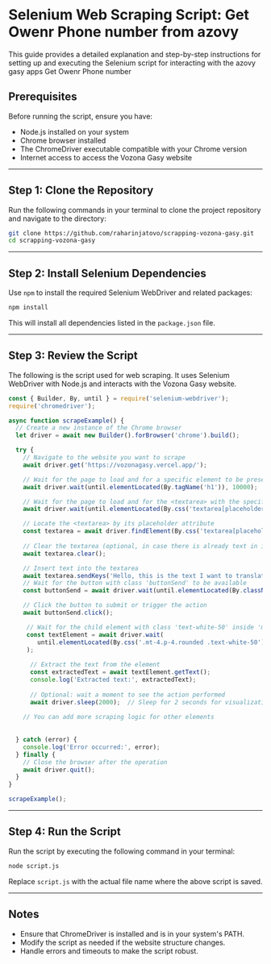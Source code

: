 
# Selenium Web Scraping Script: Get Owenr Phone number from azovy

This guide provides a detailed explanation and step-by-step instructions for setting up and executing the Selenium script for interacting with the azovy gasy apps  Get Owenr Phone number

## Prerequisites

Before running the script, ensure you have:

- Node.js installed on your system
- Chrome browser installed
- The ChromeDriver executable compatible with your Chrome version
- Internet access to access the Vozona Gasy website

---

## Step 1: Clone the Repository

Run the following commands in your terminal to clone the project repository and navigate to the directory:

```bash
git clone https://github.com/raharinjatovo/scrapping-vozona-gasy.git
cd scrapping-vozona-gasy
```

---

## Step 2: Install Selenium Dependencies

Use `npm` to install the required Selenium WebDriver and related packages:

```bash
npm install
```

This will install all dependencies listed in the `package.json` file.

---

## Step 3: Review the Script

The following is the script used for web scraping. It uses Selenium WebDriver with Node.js and interacts with the Vozona Gasy website.

```javascript
const { Builder, By, until } = require('selenium-webdriver');
require('chromedriver');

async function scrapeExample() {
  // Create a new instance of the Chrome browser
  let driver = await new Builder().forBrowser('chrome').build();

  try {
    // Navigate to the website you want to scrape
    await driver.get('https://vozonagasy.vercel.app/');

    // Wait for the page to load and for a specific element to be present
    await driver.wait(until.elementLocated(By.tagName('h1')), 10000);

    // Wait for the page to load and for the <textarea> with the specific placeholder to be available
    await driver.wait(until.elementLocated(By.css('textarea[placeholder="Entrez un texte à traduire"]')), 10000);

    // Locate the <textarea> by its placeholder attribute
    const textarea = await driver.findElement(By.css('textarea[placeholder="Entrez un texte à traduire"]'));
    
    // Clear the textarea (optional, in case there is already text in it)
    await textarea.clear();

    // Insert text into the textarea
    await textarea.sendKeys('Hello, this is the text I want to translate!');
    // Wait for the button with class 'buttonSend' to be available
    const buttonSend = await driver.wait(until.elementLocated(By.className('buttonSend')), 10000);

    // Click the button to submit or trigger the action
    await buttonSend.click();

     // Wait for the child element with class 'text-white-50' inside 'mt-4 p-4 rounded' to be present
     const textElement = await driver.wait(
        until.elementLocated(By.css('.mt-4.p-4.rounded .text-white-50')), 10000
     );
  
      // Extract the text from the element
      const extractedText = await textElement.getText();
      console.log('Extracted text:', extractedText);
  
      // Optional: wait a moment to see the action performed
      await driver.sleep(2000);  // Sleep for 2 seconds for visualization
   
    // You can add more scraping logic for other elements
   
    
  } catch (error) {
    console.log('Error occurred:', error);
  } finally {
    // Close the browser after the operation
    await driver.quit();
  }
}

scrapeExample();
```

---

## Step 4: Run the Script

Run the script by executing the following command in your terminal:

```bash
node script.js
```

Replace `script.js` with the actual file name where the above script is saved.

---

## Notes

- Ensure that ChromeDriver is installed and is in your system's PATH.
- Modify the script as needed if the website structure changes.
- Handle errors and timeouts to make the script robust.
